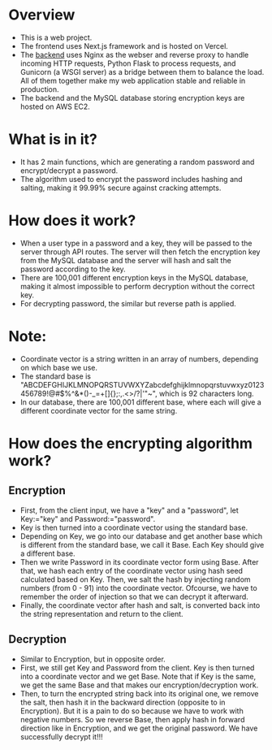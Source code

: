 # Overview
- This is a web project. <br />
- The frontend uses Next.js framework and is hosted on Vercel. <br />
- The [backend](https://github.com/BaoTran685/python-server__password-encrypter) uses Nginx as the webser and reverse proxy to handle incoming HTTP requests, Python Flask to process requests, and Gunicorn (a WSGI server) as a bridge between them to balance the load. All of them together make my web application stable and reliable in production. <br />
- The backend and the MySQL database storing encryption keys are hosted on AWS EC2. <br />

# What is in it?
- It has 2 main functions, which are generating a random password and encrypt/decrypt a password. <br />
- The algorithm used to encrypt the password includes hashing and salting, making it 99.99% secure against cracking attempts. <br />

# How does it work?
- When a user type in a password and a key, they will be passed to the server through API routes. The server will then fetch the encryption key from the MySQL database and the server will hash and salt the password according to the key. <br />
- There are 100,001 different encryption keys in the MySQL database, making it almost impossible to perform decryption without the correct key. <br />
- For decrypting password, the similar but reverse path is applied. <br />

# Note:
- Coordinate vector is a string written in an array of numbers, depending on which base we use.
- The standard base is "ABCDEFGHIJKLMNOPQRSTUVWXYZabcdefghijklmnopqrstuvwxyz0123456789!@#$%^&*()-_=+[]{};:,.<>/?|\'\"~", which is 92 characters long.
- In our database, there are 100,001 different base, where each will give a different coordinate vector for the same string.
# How does the encrypting algorithm work?
## Encryption
- First, from the client input, we have a "key" and a "password", let Key:="key" and Password:="password".
- Key is then turned into a coordinate vector using the standard base.
- Depending on Key, we go into our database and get another base which is different from the standard base, we call it Base. Each Key should give a different base.
- Then we write Password in its coordinate vector form using Base. After that, we hash each entry of the coordinate vector using hash seed calculated based on Key. Then, we salt the hash by injecting random numbers (from 0 - 91) into the coordinate vector. Ofcourse, we have to remember the order of injection so that we can decrypt it afterward.
- Finally, the coordinate vector after hash and salt, is converted back into the string representation and return to the client.
## Decryption
- Similar to Encryption, but in opposite order.
- First, we still get Key and Password from the client. Key is then turned into a coordinate vector and we get Base. Note that if Key is the same, we get the same Base and that makes our encryption/decryption work.
- Then, to turn the encrypted string back into its original one, we remove the salt, then hash it in the backward direction (opposite to in Encryption). But it is a pain to do so because we have to work with negative numbers. So we reverse Base, then apply hash in forward direction like in Encryption, and we get the original password. We have successfully decrypt it!!!